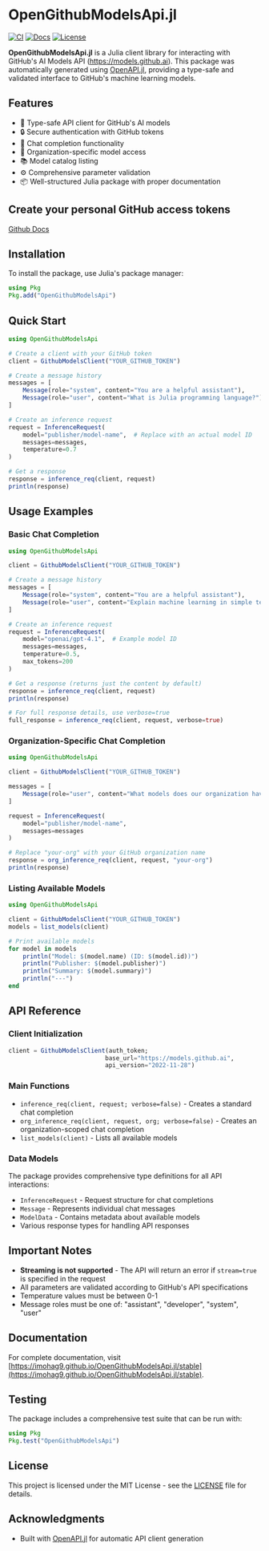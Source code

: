 # OpenGithubModelsApi.jl

[![CI](https://github.com/imohag9/OpenGithubModelsApi.jl/actions/workflows/CI.yml/badge.svg)](https://github.com/imohag9/OpenGithubModelsApi.jl/actions/workflows/CI.yml)
[![Docs](https://img.shields.io/badge/docs-dev-blue.svg)](https://imohag9.github.io/OpenGithubModelsApi.jl/dev)
[![License](https://img.shields.io/badge/License-MIT-blue.svg)](LICENSE)

**OpenGithubModelsApi.jl** is a Julia client library for interacting with GitHub's AI Models API (https://models.github.ai). This package was automatically generated using [OpenAPI.jl](https://github.com/JuliaComputing/OpenAPI.jl), providing a type-safe and validated interface to GitHub's machine learning models.

## Features

- 🚀 Type-safe API client for GitHub's AI models
- 🔒 Secure authentication with GitHub tokens
- 💬 Chat completion functionality
- 🏢 Organization-specific model access
- 📚 Model catalog listing
- ⚙️ Comprehensive parameter validation
- 📦 Well-structured Julia package with proper documentation


## Create your personal GitHub access tokens

[Github Docs](https://docs.github.com/en/authentication/keeping-your-account-and-data-secure/managing-your-personal-access-tokens#creating-a-fine-grained-personal-access-token)

## Installation

To install the package, use Julia's package manager:

```julia
using Pkg
Pkg.add("OpenGithubModelsApi")
```

## Quick Start

```julia
using OpenGithubModelsApi

# Create a client with your GitHub token
client = GithubModelsClient("YOUR_GITHUB_TOKEN")

# Create a message history
messages = [
    Message(role="system", content="You are a helpful assistant"),
    Message(role="user", content="What is Julia programming language?")
]

# Create an inference request
request = InferenceRequest(
    model="publisher/model-name",  # Replace with an actual model ID
    messages=messages,
    temperature=0.7
)

# Get a response
response = inference_req(client, request)
println(response)
```

## Usage Examples

### Basic Chat Completion

```julia
using OpenGithubModelsApi

client = GithubModelsClient("YOUR_GITHUB_TOKEN")

# Create a message history
messages = [
    Message(role="system", content="You are a helpful assistant"),
    Message(role="user", content="Explain machine learning in simple terms")
]

# Create an inference request
request = InferenceRequest(
    model="openai/gpt-4.1",  # Example model ID
    messages=messages,
    temperature=0.5,
    max_tokens=200
)

# Get a response (returns just the content by default)
response = inference_req(client, request)
println(response)

# For full response details, use verbose=true
full_response = inference_req(client, request, verbose=true)
```

### Organization-Specific Chat Completion

```julia
using OpenGithubModelsApi

client = GithubModelsClient("YOUR_GITHUB_TOKEN")

messages = [
    Message(role="user", content="What models does our organization have access to?")
]

request = InferenceRequest(
    model="publisher/model-name",
    messages=messages
)

# Replace "your-org" with your GitHub organization name
response = org_inference_req(client, request, "your-org")
println(response)
```

### Listing Available Models

```julia
using OpenGithubModelsApi

client = GithubModelsClient("YOUR_GITHUB_TOKEN")
models = list_models(client)

# Print available models
for model in models
    println("Model: $(model.name) (ID: $(model.id))")
    println("Publisher: $(model.publisher)")
    println("Summary: $(model.summary)")
    println("---")
end
```

## API Reference

### Client Initialization

```julia
client = GithubModelsClient(auth_token; 
                           base_url="https://models.github.ai", 
                           api_version="2022-11-28")
```

### Main Functions

- `inference_req(client, request; verbose=false)` - Creates a standard chat completion
- `org_inference_req(client, request, org; verbose=false)` - Creates an organization-scoped chat completion
- `list_models(client)` - Lists all available models

### Data Models

The package provides comprehensive type definitions for all API interactions:

- `InferenceRequest` - Request structure for chat completions
- `Message` - Represents individual chat messages
- `ModelData` - Contains metadata about available models
- Various response types for handling API responses

## Important Notes

- **Streaming is not supported** - The API will return an error if `stream=true` is specified in the request
- All parameters are validated according to GitHub's API specifications
- Temperature values must be between 0-1
- Message roles must be one of: "assistant", "developer", "system", "user"

## Documentation

For complete documentation, visit [https://imohag9.github.io/OpenGithubModelsApi.jl/stable](https://imohag9.github.io/OpenGithubModelsApi.jl/stable).

## Testing

The package includes a comprehensive test suite that can be run with:

```julia
using Pkg
Pkg.test("OpenGithubModelsApi")
```

## License

This project is licensed under the MIT License - see the [LICENSE](LICENSE) file for details.

## Acknowledgments

- Built with [OpenAPI.jl](https://github.com/OpenAPI-Generator/OpenAPI.jl) for automatic API client generation
